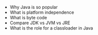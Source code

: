 - Why Java is so popular
- What is platform independence
- What is byte code
- Compare JDK vs JVM vs JRE
- What is the role for a classloader in Java